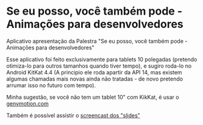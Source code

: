 Se eu posso, você também pode - Animações para desenvolvedores
======

Aplicativo apresentação da Palestra "Se eu posso, você também pode - Animações para desenvolvedores"

Esse aplicativo foi feito exclusivamente para tablets 10 polegadas (pretendo otimiza-lo para outros tamanhos quando tiver tempo), e sugiro roda-lo no Android KitKat 4.4 (A principio ele roda apartir da API 14, mas existem algumas chamadas mais novas ainda não tratadas - de novo pretendo arrumar isso no futuro com tempo).

Minha sugestão, se você não tem um tablet 10" com KikKat, é usar o [genymotion.com](http://genymotion.com)

Também é possível assistir o [screencast dos "slides"](https://www.youtube.com/watch?v=j0LQmyNrIKU)


